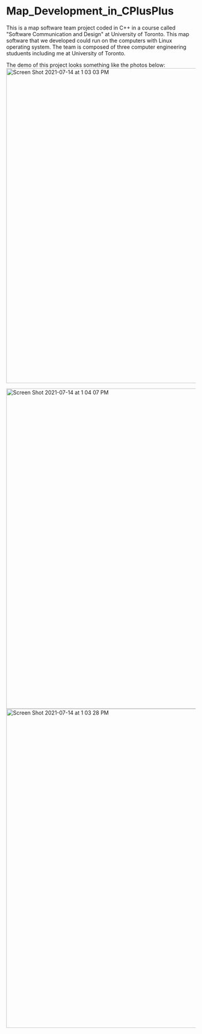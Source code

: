 
# Map_Development_in_CPlusPlus

This is a map software team project coded in C++ in a course called "Software Communication and Design" at University of Toronto. This map software that we developed could run on the computers with Linux operating system. The team is composed of three computer engineering studuents including me at University of Toronto.


The demo of this project looks something like the photos below:
<img width="838" alt="Screen Shot 2021-07-14 at 1 03 03 PM" src="https://user-images.githubusercontent.com/59375616/125662974-aa041637-9047-4192-947c-245e90042020.png">

<img width="852" alt="Screen Shot 2021-07-14 at 1 04 07 PM" src="https://user-images.githubusercontent.com/59375616/125663127-2649b2e4-f940-47e6-82b6-6868f56c6cc5.png">

<img width="849" alt="Screen Shot 2021-07-14 at 1 03 28 PM" src="https://user-images.githubusercontent.com/59375616/125663025-6c48270f-50df-42d4-a22b-c3f47e905a75.png">
